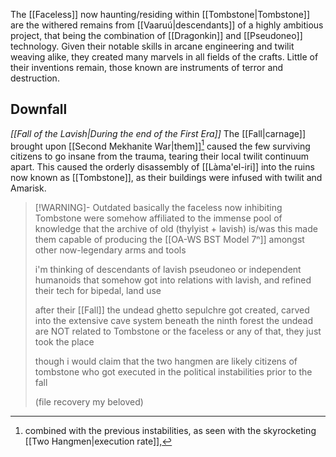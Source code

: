 The [[Faceless]] now haunting/residing within [[Tombstone|Tombstone]] are the withered remains from [[Vaaruú|descendants]] of a highly ambitious project, that being the combination of [[Dragonkin]] and [[Pseudoneo]] technology.
Given their notable skills in arcane engineering and twilit weaving alike, they created many marvels in all fields of the crafts. Little of their inventions remain, those known are instruments of terror and destruction. 
## Downfall
*[[Fall of the Lavish|During the end of the First Era]]*
The [[Fall|carnage]] brought upon [[Second Mekhanite War|them]][^1] caused the few surviving citizens to go insane from the trauma, tearing their local twilit continuum apart. This caused the orderly disassembly of [[Làma'el-iri]] into the ruins now known as [[Tombstone]], as their buildings were infused with twilit and Amarisk. 
> [!WARNING]- Outdated 
> basically the faceless now inhibiting Tombstone were somehow affiliated to the immense pool of knowledge that the archive of old (thylyist + lavish) is/was
> this made them capable of producing the [[OA-WS BST Model 7ⁿ]] amongst other now-legendary arms and tools
> 
> i'm thinking of descendants of lavish pseudoneo or independent humanoids that somehow got into relations with lavish, and refined their tech for bipedal, land use
> 
> 
> after their [[Fall]] the undead ghetto sepulchre got created, carved into the extensive cave system beneath the ninth forest 
> the undead are NOT related to Tombstone or the faceless or any of that, they just took the place
> 
> 
> though i would claim that the two hangmen are likely citizens of tombstone who got executed in the political instabilities prior to the fall 
> 
> 
> (file recovery my beloved)


[^1]: combined with the previous instabilities, as seen with the skyrocketing [[Two Hangmen|execution rate]],